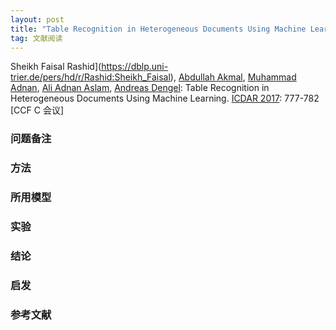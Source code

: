 ```yaml
---
layout: post
title: "Table Recognition in Heterogeneous Documents Using Machine Learning"
tag: 文献阅读
---
```


Sheikh Faisal Rashid](https://dblp.uni-trier.de/pers/hd/r/Rashid:Sheikh_Faisal), [Abdullah Akmal](https://dblp.uni-trier.de/pers/hd/a/Akmal:Abdullah), [Muhammad Adnan](https://dblp.uni-trier.de/pers/hd/a/Adnan:Muhammad), [Ali Adnan Aslam](https://dblp.uni-trier.de/pers/hd/a/Aslam:Ali_Adnan), [Andreas Dengel](https://dblp.uni-trier.de/pers/hd/d/Dengel:Andreas):
Table Recognition in Heterogeneous Documents Using Machine Learning. [ICDAR 2017](https://dblp.uni-trier.de/db/conf/icdar/icdar2017.html#RashidAAAD17): 777-782 [CCF C 会议]



### 问题备注





### 方法







### 所用模型





### 实验





### 结论





### 启发





### 参考文献







